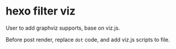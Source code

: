 # hexo filter viz

User to add graphviz supports, base on viz.js.

Before post  render, replace `dot` code, and add viz.js scripts to file.
